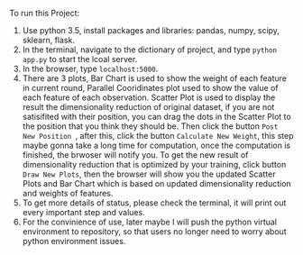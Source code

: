 To run this Project:

1. Use python 3.5, install packages and libraries: pandas, numpy, scipy, sklearn, flask.
2. In the terminal, navigate to the dictionary of project, and type `python app.py` to start the lcoal server. 
3. In the browser, type `localhost:5000`. 
4. There are 3 plots, Bar Chart is used to show the weight of each feature in current round, Parallel Cooridinates plot 
used to show the value of each feature of each observation. Scatter Plot is used to display the result the dimensionality 
reduction of original dataset, if you are not satisifited with their position, you can drag the dots in the Scatter Plot
to the position that you think they should be. Then click the button `Post New Position `, after this, click the button 
`Calculate New Weight`, this step maybe gonna take a long time for computation, once the computation is finished,
 the brwoser will notify you. To get the new result of dimensionality reduction that is optimized by your training, 
 click button `Draw New Plots`, then the browser will show you the updated Scatter Plots and Bar Chart which is based 
 on updated dimensionality reduction and weights of features. 
5. To get more details of status, please check the terminal, it will print out every important step and values. 
6. For the convinience of use, later maybe I will push the python virtual environment to repository, so that users no
 longer need to worry about python environment issues. 

